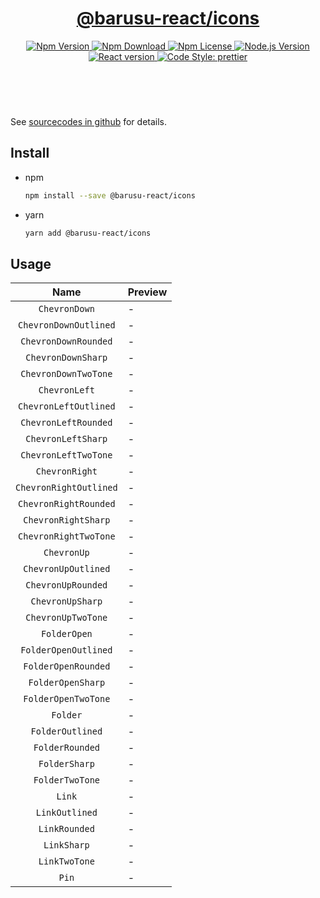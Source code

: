 <header>
  <h1 align="center">
    <a href="https://github.com/guanghechen/barusu-react/tree/master/packages/icons#readme">@barusu-react/icons</a>
  </h1>
  <div align="center">
    <a href="https://www.npmjs.com/package/@barusu-react/icons">
      <img
        alt="Npm Version"
        src="https://img.shields.io/npm/v/@barusu-react/icons.svg"
      />
    </a>
    <a href="https://www.npmjs.com/package/@barusu-react/icons">
      <img
        alt="Npm Download"
        src="https://img.shields.io/npm/dm/@barusu-react/icons.svg"
      />
    </a>
    <a href="https://www.npmjs.com/package/@barusu-react/icons">
      <img
        alt="Npm License"
        src="https://img.shields.io/npm/l/@barusu-react/icons.svg"
      />
    </a>
    <a href="https://github.com/nodejs/node">
      <img
        alt="Node.js Version"
        src="https://img.shields.io/node/v/@barusu-react/icons"
      />
    </a>
    <a href="https://github.com/facebook/react">
      <img
        alt="React version"
        src="https://img.shields.io/npm/dependency-version/@barusu-react/icons/peer/react"
      />
    </a>
    <a href="https://github.com/prettier/prettier">
      <img
        alt="Code Style: prettier"
        src="https://img.shields.io/badge/code_style-prettier-ff69b4.svg?style=flat-square"
      />
    </a>
  </div>
</header>
<br/>


See [sourcecodes in github][homepage] for details.


## Install

* npm

  ```bash
  npm install --save @barusu-react/icons
  ```

* yarn

  ```bash
  yarn add @barusu-react/icons
  ```

## Usage

Name                    | Preview
:----------------------:|:-----------------
`ChevronDown`           | -
`ChevronDownOutlined`   | -
`ChevronDownRounded`    | -
`ChevronDownSharp`      | -
`ChevronDownTwoTone`    | -
`ChevronLeft`           | -
`ChevronLeftOutlined`   | -
`ChevronLeftRounded`    | -
`ChevronLeftSharp`      | -
`ChevronLeftTwoTone`    | -
`ChevronRight`          | -
`ChevronRightOutlined`  | -
`ChevronRightRounded`   | -
`ChevronRightSharp`     | -
`ChevronRightTwoTone`   | -
`ChevronUp`             | -
`ChevronUpOutlined`     | -
`ChevronUpRounded`      | -
`ChevronUpSharp`        | -
`ChevronUpTwoTone`      | -
`FolderOpen`            | -
`FolderOpenOutlined`    | -
`FolderOpenRounded`     | -
`FolderOpenSharp`       | -
`FolderOpenTwoTone`     | -
`Folder`                | -
`FolderOutlined`        | -
`FolderRounded`         | -
`FolderSharp`           | -
`FolderTwoTone`         | -
`Link`                  | -
`LinkOutlined`          | -
`LinkRounded`           | -
`LinkSharp`             | -
`LinkTwoTone`           | -
`Pin`                   | -


[homepage]: https://github.com/guanghechen/barusu-react/tree/master/packages/icons#readme
